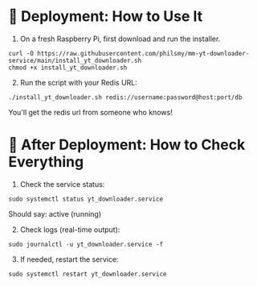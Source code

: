 # 🚀 Deployment: How to Use It
1. On a fresh Raspberry Pi, first download and run the installer.

```
curl -O https://raw.githubusercontent.com/philsmy/mm-yt-downloader-service/main/install_yt_downloader.sh
chmod +x install_yt_downloader.sh
```

2. Run the script with your Redis URL:

```
./install_yt_downloader.sh redis://username:password@host:port/db
```

You'll get the redis url from someone who knows!

# 🚀 After Deployment: How to Check Everything
1. Check the service status:

```
sudo systemctl status yt_downloader.service
```

Should say: active (running)

2. Check logs (real-time output):

```
sudo journalctl -u yt_downloader.service -f
```

3. If needed, restart the service:

```
sudo systemctl restart yt_downloader.service
```
